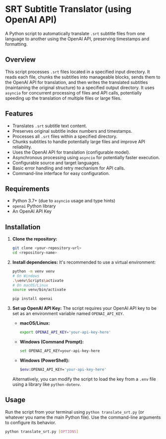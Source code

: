 # SRT Subtitle Translator (using OpenAI API)

A Python script to automatically translate `.srt` subtitle files from one language to another using the OpenAI API, preserving timestamps and formatting.

## Overview

This script processes `.srt` files located in a specified input directory. It reads each file, chunks the subtitles into manageable blocks, sends them to the OpenAI API for translation, and then writes the translated subtitles (maintaining the original structure) to a specified output directory. It uses `asyncio` for concurrent processing of files and API calls, potentially speeding up the translation of multiple files or large files.

## Features

* Translates `.srt` subtitle text content.
* Preserves original subtitle index numbers and timestamps.
* Processes all `.srt` files within a specified directory.
* Chunks subtitles to handle potentially large files and improve API reliability.
* Uses the OpenAI API for translation (configurable model).
* Asynchronous processing using `asyncio` for potentially faster execution.
* Configurable source and target languages.
* Basic error handling and retry mechanism for API calls.
* Command-line interface for easy configuration.

## Requirements

* Python 3.7+ (due to `asyncio` usage and type hints)
* `openai` Python library
* An OpenAI API Key

## Installation

1.  **Clone the repository:**
    ```bash
    git clone <your-repository-url>
    cd <repository-name>
    ```

2.  **Install dependencies:**
    It's recommended to use a virtual environment:
    ```bash
    python -m venv venv
    # On Windows
    .\venv\Scripts\activate
    # On macOS/Linux
    source venv/bin/activate

    pip install openai
    ```

3.  **Set up OpenAI API Key:**
    The script requires your OpenAI API key to be set as an environment variable named `OPENAI_API_KEY`.
    * **macOS/Linux:**
        ```bash
        export OPENAI_API_KEY='your-api-key-here'
        ```
    * **Windows (Command Prompt):**
        ```bash
        set OPENAI_API_KEY=your-api-key-here
        ```
    * **Windows (PowerShell):**
        ```bash
        $env:OPENAI_API_KEY='your-api-key-here'
        ```
    Alternatively, you can modify the script to load the key from a `.env` file using a library like `python-dotenv`.

## Usage

Run the script from your terminal using `python translate_srt.py` (or whatever you name the main Python file). Use the command-line arguments to configure its behavior.

```bash
python translate_srt.py [OPTIONS]